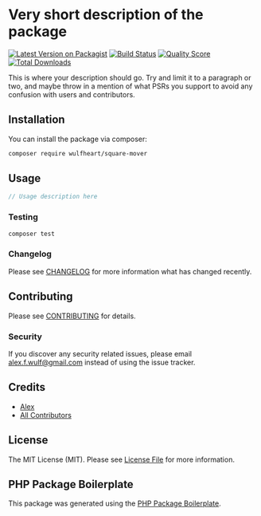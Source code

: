 # Very short description of the package

[![Latest Version on Packagist](https://img.shields.io/packagist/v/wulfheart/square-mover.svg?style=flat-square)](https://packagist.org/packages/wulfheart/square-mover)
[![Build Status](https://img.shields.io/travis/wulfheart/square-mover/master.svg?style=flat-square)](https://travis-ci.org/wulfheart/square-mover)
[![Quality Score](https://img.shields.io/scrutinizer/g/wulfheart/square-mover.svg?style=flat-square)](https://scrutinizer-ci.com/g/wulfheart/square-mover)
[![Total Downloads](https://img.shields.io/packagist/dt/wulfheart/square-mover.svg?style=flat-square)](https://packagist.org/packages/wulfheart/square-mover)

This is where your description should go. Try and limit it to a paragraph or two, and maybe throw in a mention of what PSRs you support to avoid any confusion with users and contributors.

## Installation

You can install the package via composer:

```bash
composer require wulfheart/square-mover
```

## Usage

``` php
// Usage description here
```

### Testing

``` bash
composer test
```

### Changelog

Please see [CHANGELOG](CHANGELOG.md) for more information what has changed recently.

## Contributing

Please see [CONTRIBUTING](CONTRIBUTING.md) for details.

### Security

If you discover any security related issues, please email alex.f.wulf@gmail.com instead of using the issue tracker.

## Credits

- [Alex](https://github.com/wulfheart)
- [All Contributors](../../contributors)

## License

The MIT License (MIT). Please see [License File](LICENSE.md) for more information.

## PHP Package Boilerplate

This package was generated using the [PHP Package Boilerplate](https://laravelpackageboilerplate.com).